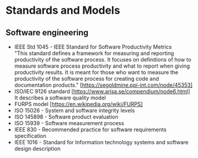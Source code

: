 # Standards and Models

## Software engineering 

* IEEE Std 1045 - IEEE Standard for Software Productivity Metrics  
  "This standard defines a framework for measuring and reporting productivity of the software process. 
   It focuses on definitions of how to measure software process productivity and what to report when giving productivity results.
   It is meant for those who want to measure the productivity of the software process for creating code and documentation products." [https://segoldmine.ppi-int.com/node/45353]
*  ISO/IEC 9126 standard [https://www.arisa.se/compendium/node6.html]  
   It describes a software quality model
*  FURPS model [https://en.wikipedia.org/wiki/FURPS]
*  ISO 15026 - System and software integrity levels
*  ISO 145898 - Software product evaluation
*  ISO 15939 - Software measurement process
*  IEEE 830 - Recommended practice for software requirements specification
*  IEEE 1016 - Standard for Information technology systems and software design description

